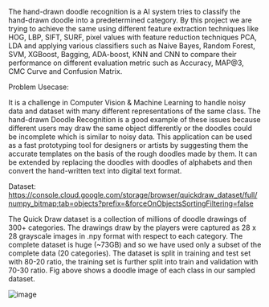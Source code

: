 The hand-drawn doodle recognition is a AI system tries to classify the hand-drawn doodle into a predetermined category. By this project we are trying to achieve the same using different feature extraction techniques like HOG, LBP, SIFT, SURF, pixel values with feature reduction techniques PCA, LDA and applying various classifiers such as Naive Bayes, Random Forest, SVM, XGBoost, Bagging, ADA-boost, KNN and CNN to compare their performance on different evaluation metric such as Accuracy, MAP@3, CMC Curve and Confusion Matrix.

Problem Usecase:

It is a challenge in Computer Vision & Machine Learning to handle noisy data and dataset with many different representations of the same class. The hand-drawn Doodle Recognition is a good example of these issues because different users may draw the same object differently or the doodles could be incomplete which is similar to noisy data.
This application can be used as a fast prototyping tool for designers or artists by suggesting them the accurate templates on the basis of the rough doodles made by them.
It can be extended by replacing the doodles with doodles of alphabets and then convert the hand-written text into digital text format.

Dataset:
https://console.cloud.google.com/storage/browser/quickdraw_dataset/full/numpy_bitmap;tab=objects?prefix=&forceOnObjectsSortingFiltering=false

The Quick Draw dataset is a collection of millions of doodle drawings of 300+ categories. The drawings draw by the players were captured as 28 x 28 grayscale images in .npy format with respect to each category.
The complete dataset is huge (~73GB) and so we have used only a subset of the complete data (20 categories).
The dataset is split in training and test set with 80-20 ratio, the training set is further split into train and validation with 70-30 ratio.
Fig above shows a doodle image of each class in our sampled dataset.

![image](https://github.com/abhiruchipatilbhagat/classify-the-hand-drawn-doodle/assets/121765345/a2365a68-410e-4047-8467-3794d25324b2)
